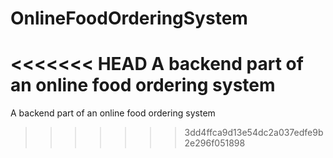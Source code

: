 # OnlineFoodOrderingSystem
<<<<<<< HEAD
A backend part of an online food ordering system 
=======
A backend part of an online food ordering system
>>>>>>> 3dd4ffca9d13e54dc2a037edfe9b2e296f051898
